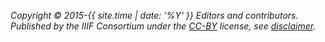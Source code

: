 _Copyright © 2015-{{ site.time | date: '%Y' }} Editors and contributors. Published by the IIIF Consortium under the [CC-BY][cc-by] license, see [disclaimer][disclaimer]._

[disclaimer]: /api/annex/notes/disclaimer/
[cc-by]: http://creativecommons.org/licenses/by/4.0/ "Creative Commons &mdash; Attribution 4.0 International"
